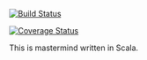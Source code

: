[![Build Status](https://travis-ci.org/k0nnie/htwg-mastermind.svg?branch=development)](https://travis-ci.org/k0nnie/htwg-mastermind)

[![Coverage Status](https://coveralls.io/repos/github/k0nnie/htwg-mastermind/badge.svg?branch=development)](https://coveralls.io/github/k0nnie/htwg-mastermind?branch=development)

This is mastermind written in Scala.